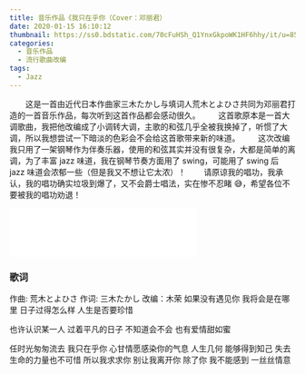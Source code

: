 ```yaml
---
title: 音乐作品《我只在乎你（Cover：邓丽君）
date: 2020-01-15 16:10:12
thumbnail: https://ss0.bdstatic.com/70cFuHSh_Q1YnxGkpoWK1HF6hhy/it/u=856710910,2362185324&fm=26&gp=0.jpg
categories:
  - 音乐作品
  - 流行歌曲改编
tags:
  - Jazz
---
```


&emsp;&emsp;这是一首由近代日本作曲家三木たかし与填词人荒木とよひさ共同为邓丽君打造的一首音乐作品，每次听到这首作品都会感动很久。
&emsp;&emsp;这首歌原本是一首大调歌曲，我把他改编成了小调转大调，主歌的和弦几乎全被我换掉了，听惯了大调，所以我想尝试一下暗淡的色彩会不会给这首歌带来新的味道。
&emsp;&emsp;这次改编我只用了一架钢琴作为伴奏乐器，使用的和弦其实并没有很复杂，大都是简单的离调，为了丰富 jazz 味道，我在钢琴节奏方面用了 swing，可能用了 swing 后 jazz 味道会浓郁一些（但是我又不想让它太浓）！
&emsp;&emsp;请原谅我的唱功，我承认，我的唱功确实垃圾到爆了，又不会爵士唱法，实在惨不忍睹 😅，希望各位不要被我的唱功劝退！

<iframe frameborder="no" border="0" marginwidth="0" marginheight="0" width=330 height=86 src="//music.163.com/outchain/player?type=2&id=1411382630&auto=0&height=66"></iframe>
<!--more-->

### 歌词

作曲: 荒木とよひさ
作词: 三木たかし
改编：木荣
如果没有遇见你
我将会是在哪里
日子过得怎么样
人生是否要珍惜

也许认识某一人
过着平凡的日子
不知道会不会
也有爱情甜如蜜

任时光匆匆流去
我只在乎你
心甘情愿感染你的气息
人生几何
能够得到知己
失去生命的力量也不可惜
所以我求求你
别让我离开你
除了你 我不能感到
一丝丝情意

